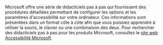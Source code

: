 Microsoft offre une série de didacticiels pas à pas qui fournissent des procédures détaillées permettant de configurer les options et les paramètres d'accessibilité sur votre ordinateur. Ces informations sont présentées dans un format côte à côte afin que vous puissiez apprendre à utiliser la souris, le clavier ou une combinaison des deux. Pour rechercher des didacticiels pas à pas pour les produits Microsoft, consultez le [site web Accessibilité Microsoft](http://go.microsoft.com/fwlink/?LinkId=8431).

<!--HONumber=May16_HO1-->


